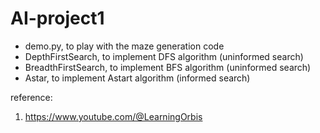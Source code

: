 # AI-project1
- demo.py, to play with the maze generation code
- DepthFirstSearch, to implement DFS algorithm (uninformed search)
- BreadthFirstSearch, to implement BFS algorithm (uninformed search)
- Astar, to implement Astart algorithm (informed search)


reference:
1) https://www.youtube.com/@LearningOrbis